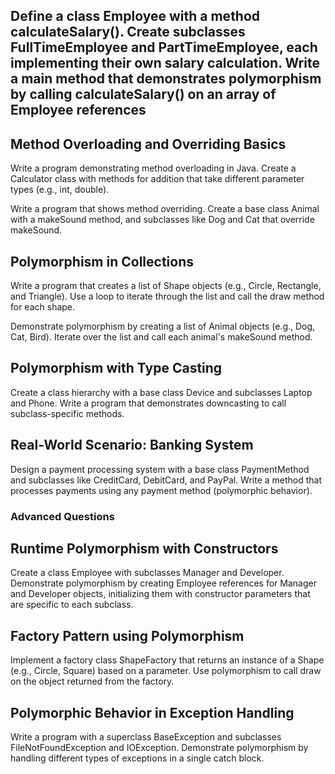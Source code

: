 ## Define a class Employee with a method calculateSalary(). Create subclasses FullTimeEmployee and PartTimeEmployee, each implementing their own salary calculation. Write a main method that demonstrates polymorphism by calling calculateSalary() on an array of Employee references

## Method Overloading and Overriding Basics
Write a program demonstrating method overloading in Java. Create a Calculator class with methods for addition that take different parameter types (e.g., int, double).

Write a program that shows method overriding. Create a base class Animal with a makeSound method, and subclasses like Dog and Cat that override makeSound.

## Polymorphism in Collections
Write a program that creates a list of Shape objects (e.g., Circle, Rectangle, and Triangle). Use a loop to iterate through the list and call the draw method for each shape.

Demonstrate polymorphism by creating a list of Animal objects (e.g., Dog, Cat, Bird). Iterate over the list and call each animal's makeSound method.

## Polymorphism with Type Casting
Create a class hierarchy with a base class Device and subclasses Laptop and Phone. Write a program that demonstrates downcasting to call subclass-specific methods.

## Real-World Scenario: Banking System

Design a payment processing system with a base class PaymentMethod and subclasses like CreditCard, DebitCard, and PayPal. Write a method that processes payments using any payment method (polymorphic behavior).

### Advanced Questions

## Runtime Polymorphism with Constructors
Create a class Employee with subclasses Manager and Developer. Demonstrate polymorphism by creating Employee references for Manager and Developer objects, initializing them with constructor parameters that are specific to each subclass.

## Factory Pattern using Polymorphism
Implement a factory class ShapeFactory that returns an instance of a Shape (e.g., Circle, Square) based on a parameter. Use polymorphism to call draw on the object returned from the factory.

## Polymorphic Behavior in Exception Handling
Write a program with a superclass BaseException and subclasses FileNotFoundException and IOException. Demonstrate polymorphism by handling different types of exceptions in a single catch block.
